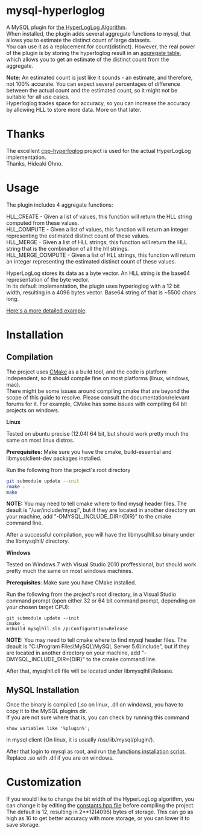 mysql-hyperloglog
=================

A MySQL plugin for [the HyperLogLog Algorithm](http://en.wikipedia.org/wiki/HyperLogLog).  
When installed, the plugin adds several aggregate functions to mysql, that allows you to estimate the distinct count of large datasets.  
You can use it as a replacement for count(distinct). However, the real power of the plugin is by storing the hyperloglog result in an [aggregate table](http://en.wikipedia.org/wiki/Aggregate_(data_warehouse)), which allows you to get an estimate of the distinct count from the aggregate.



**Note:** An estimated count is just like it sounds - an estimate, and therefore, not 100% accurate. You can expect several percentages of difference between the actual count and the estimated count, so it might not be suitable for all use cases.  
Hyperloglog trades space for accuracy, so you can increase the accuracy by allowing HLL to store more data. More on that later.

Thanks
======

The excellent [cpp-hyperloglog](https://github.com/hideo55/cpp-HyperLogLog) project is used for the actual HyperLogLog implementation.  
Thanks, Hideaki Ohno.

Usage
=====

The plugin includes 4 aggregate functions:

HLL_CREATE - Given a list of values, this function will return the HLL string computed from these values.  
HLL_COMPUTE - Given a list of values, this function will return an integer representing the estimated distinct count of these values.  
HLL_MERGE - Given a list of HLL strings, this function will return the HLL string that is the combination of all the hll strings.  
HLL_MERGE_COMPUTE - Given a list of HLL strings, this function will return an integer representing the estimated distinct count of these values.
  
HyperLogLog stores its data as a byte vector. An HLL string is the base64 representation of the byte vector.  
In its default implementation, the plugin uses hyperloglog with a 12 bit width, resulting in a 4096 bytes vector. Base64 string of that is ~5500 chars long.
  
[Here's a more detailed example](sql/example.sql).

Installation
============

Compilation
-----------

The project uses [CMake](http://www.cmake.org/) as a build tool, and the code is platform independent, so it should compile fine on most platforms (linux, windows, mac).  
There might be some issues around compiling cmake that are beyond the scope of this guide to resolve. Please consult the documentation/relevant forums for it. For example, CMake has some issues with compiling 64 bit projects on windows.  

**Linux**
  
Tested on ubuntu precise (12.04) 64 bit, but should work pretty much the same on most linux distros.
  
**Prerequisites:** Make sure you have the cmake, build-essential and libmysqlclient-dev packages installed.

Run the following from the project's root directory

```bash
git submodule update --init
cmake .
make
```
  
**NOTE:** You may need to tell cmake where to find mysql header files. The deault is "/usr/include/mysql", but if they are located in another directory on your machine, add "-DMYSQL_INCLUDE_DIR={DIR}" to the cmake command line.  

After a successful compilation, you will have the libmysqlhll.so binary under the libmysqlhll/ directory.
  
**Windows**
  
Tested on Windows 7 with Visual Studio 2010 proffessional, but should work pretty much the same on most windows machines.  
  
**Prerequisites**: Make sure you have CMake installed.

Run the following from the project's root directory, in a Visual Studio command prompt (open either 32 or 64 bit command prompt, depending on your chosen target CPU):

```
git submodule update --init
cmake .
msbuild mysqlhll.sln /p:Configuration=Release
```
  
**NOTE:** You may need to tell cmake where to find mysql header files. The deault is "C:\Program Files\MySQL\MySQL Server 5.6\include", but if they are located in another directory on your machine, add "-DMYSQL_INCLUDE_DIR={DIR}" to the cmake command line.  

After that, mysqlhll.dll file will be located under libmysqlhll\Release.

  
MySQL Installation
------------------

Once the binary is compiled (.so on linux, .dll on windows), you have to copy it to the MySQL plugins dir.  
If you are not sure where that is, you can check by running this command 
  
`show variables like '%plugin%';`  
  
in mysql client (On linux, it is usually /usr/lib/mysql/plugin/).

After that login to mysql as root, and run [the functions installation script](sql/udf.sql). Replace .so with .dll if you are on windows.


Customization
=============

If you would like to change the bit width of the HyperLogLog algorithm, you can change it by editing the [constants.hpp file](libmysqlhll/constants.hpp) before compiling the project.  
The default is 12, resulting in 2**12(4096) bytes of storage. This can go as high as 16 to get better accuracy with more storage, or you can lower it to save storage.
